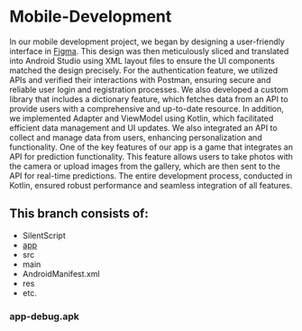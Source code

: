 # Mobile-Development

In our mobile development project, we began by designing a user-friendly interface in [Figma](https://www.figma.com/design/bMKJ0hyDhmpnDxbfPDpLdb/Capstone-Figma?node-id=0-1&t=aDedkTKiLr7eZmsk-0). This design was then meticulously sliced and translated into Android Studio using XML layout files to ensure the UI components matched the design precisely. For the authentication feature, we utilized APIs and verified their interactions with Postman, ensuring secure and reliable user login and registration processes. We also developed a custom library that includes a dictionary feature, which fetches data from an API to provide users with a comprehensive and up-to-date resource. In addition, we implemented Adapter and ViewModel using Kotlin, which facilitated efficient data management and UI updates. We also integrated an API to collect and manage data from users, enhancing personalization and functionality. One of the key features of our app is a game that integrates an API for prediction functionality. This feature allows users to take photos with the camera or upload images from the gallery, which are then sent to the API for real-time predictions. The entire development process, conducted in Kotlin, ensured robust performance and seamless integration of all features.

## This branch consists of:

* SilentScript
* [app](https://github.com/capstone-silent-script/C241-PS108/assets/113133813/f9999252-9e3f-4cee-9734-eb7d8c3edee3)
* src
* main
* AndroidManifest.xml
* res
* etc.

### app-debug.apk










